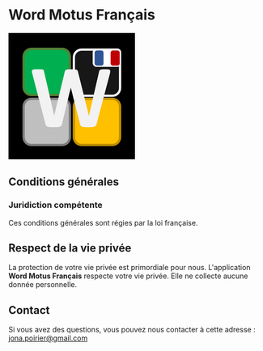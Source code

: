 # Word Motus Français

![Logo Application](images/Icone_app_250_250.png?raw=true "Title")

## Conditions générales

### Juridiction compétente

Ces conditions générales sont régies par la loi française.

## Respect de la vie privée

La protection de votre vie privée est primordiale pour nous.
L'application **Word Motus Français** respecte votre vie privée. Elle ne collecte aucune donnée personnelle.


## Contact

Si vous avez des questions, vous pouvez nous contacter à cette adresse : <jona.poirier@gmail.com>

